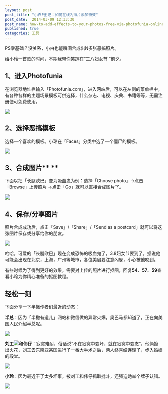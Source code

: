 ```yaml
---
layout: post
post_title: "小白P图记：如何在线为照片添加特效"
post_date:  2014-03-09 12:33:30
post_name: how-to-add-effects-to-your-photos-free-via-photofunia-online
published: true
categories: 工具
---
```


PS零基础？没关系，小白也能瞬间合成出N多张恶搞照片。

给小玲一首歌的时间，本期我带你笑趴在“三八妇女节 ”前夕。

## **1、进入Photofunia**

在浏览器地址栏输入「Photofunia.com」，进入网站后，可以在左侧的菜单栏中，有各种各样的主题场景模板可供选择，什么杂志、电视、庆典、书籍等等，无需注册便可免费使用。

![](http://mmbiz.qpic.cn/mmbiz/z3T1vlHdIXicWpnflxvSiavTN7tTcmGHwJMLyKpLU1ywW6O4CBAWNszsppa2FfwPTicK59AsIU90u5wvjvUIaUOlw/0)

## **2、选择恶搞模板**

选择一个喜欢的模板。小玲在「Faces」分类中选了一个僵尸的模板。

![](http://mmbiz.qpic.cn/mmbiz/z3T1vlHdIXicWpnflxvSiavTN7tTcmGHwJ1lOE8J4ETEGfrcJLJwKcehLWicLs1Ef9t4ulkXFNy2QaXCAQlwy7jzQ/0)

## **3、合成图片**** **

下面以把「长腿欧巴」变为吸血鬼为例：选择「Choose photo」-&gt;点击「Browse」上传照片 -&gt;点击「Go」就可以直接合成图片了。

![](http://mmbiz.qpic.cn/mmbiz/z3T1vlHdIXicWpnflxvSiavTN7tTcmGHwJqdmBsyRiceqX84RUhEa1Ge8gxITYb3ReUzZsCueTY209iaO1R0f5ia7Kw/0)

## **4、保存/分享图片**

照片合成成功后，点击「Save」/「Share」/「Send as a postcard」就可以将这张图片保存或分享给你的朋友。

![](http://mmbiz.qpic.cn/mmbiz/z3T1vlHdIXicWpnflxvSiavTN7tTcmGHwJ0V9wOm8dTpDZ1oibcZ4ZbAdpT5fN3ckib3J8Gh9LSm73XhsNibC9UWq2g/0)

哈哈，可爱的「长腿欧巴」现在变成恐怖的吸血鬼了，3.8妇女节要到了，据说他可能会出现在北京，上海，广州等城市，各位美眉要注意闪躲，小心被他咬到。

有些时候为了得到更好的效果，需要对上传的照片进行抠图，回复**54**、**57**、**59**查看小玲为你精心准备的抠图教程。

## **轻松一刻**

下面分享一下半撇作者们最近的动态：

**半总**：因为「半撇有道儿」网站和微信做的异常火爆，奥巴马都知道了，正在向美国人民介绍半总呢。

![](http://mmbiz.qpic.cn/mmbiz/z3T1vlHdIXicWpnflxvSiavTN7tTcmGHwJAibOUKZdrwjOvSdFbazD3FuAzku92FkcPHQnic9XrOBzYGfmticNzZH5g/0)

**刘工![](https://mp.weixin.qq.com/mpres/htmledition/ueditor/themes/default/images/spacer.gif)和伟仔**：寂寞难耐，俗话说“不在寂寞中变坏，就在寂寞中变态”，他俩擦出火花，刘工去东南亚某国进行了一番大手术之后，两人终喜结连理了，步入婚姻的殿堂。

![](http://mmbiz.qpic.cn/mmbiz/z3T1vlHdIX9hhSRPzxK1YQyTjJibL1Z2SnzpBSc2yib2C3YldxFkVRCHt8hKtsr8diajHO34g1wbN8otjciaNHGViag/0)

**小玲**：因为最近干了太多坏事，被刘工和伟仔抓取批斗，还强迫她举个牌子认错。

![](http://mmbiz.qpic.cn/mmbiz/z3T1vlHdIXicWpnflxvSiavTN7tTcmGHwJL6ZmV6Fdg1V6qctPicXaRQAFWRBpWXcCr2Mwt3MAaibPtpKW6gicI0GHw/0)